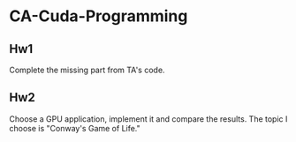 # CA-Cuda-Programming

## Hw1

Complete the missing part from TA's code.

## Hw2

Choose a GPU application, implement it and compare the results. The topic I choose is "Conway's Game of Life."
